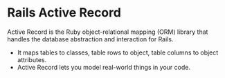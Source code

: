 # Rails Active Record


Active Record is the Ruby object-relational mapping (ORM) library that handles the database abstraction and interaction for Rails.

- It maps tables to classes, table rows to object, table columns to object attributes.
- Active Record lets you model real-world things in your code.